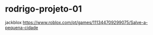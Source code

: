 # rodrigo-projeto-01
jackblox https://www.roblox.com/pt/games/111344709299075/Salve-a-pequena-cidade

